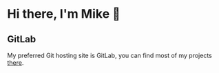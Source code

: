 # Hi there, I'm Mike 👋

## GitLab  
My preferred Git hosting site is GitLab, you can find most of my projects [there](https://gitlab.com/MikeTTh).
